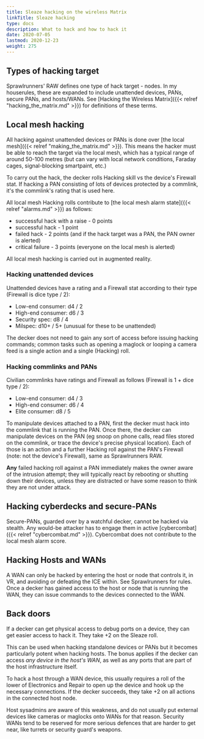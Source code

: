 ```yaml
---
title: Sleaze hacking on the wireless Matrix
linkTitle: Sleaze hacking
type: docs
description: What to hack and how to hack it
date: 2020-07-05
lastmod: 2020-12-23
weight: 275
---
```


## Types of hacking target

Sprawlrunners' RAW defines one type of hack target - nodes. In my houserules, these are expanded to include unattended devices, PANs, secure PANs, and hosts/WANs. See [Hacking the Wireless Matrix]({{< relref "hacking_the_matrix.md" >}}) for definitions of these terms.

## Local mesh hacking

All hacking against unattended devices or PANs is done over [the local mesh]({{< relref "making_the_matrix.md" >}}). This means the hacker must be able to reach the target via the local mesh, which has a typical range of around 50-100 metres (but can vary with local network conditions, Faraday cages, signal-blocking smartpaint, etc.)

To carry out the hack, the decker rolls Hacking skill vs the device's Firewall stat. If hacking a PAN consisting of lots of devices protected by a commlink, it's the commlink's rating that is used here.

All local mesh Hacking rolls contribute to [the local mesh alarm state]({{< relref "alarms.md" >}}) as follows:

* successful hack with a raise - 0 points
* successful hack - 1 point
* failed hack - 2 points (and if the hack target was a PAN, the PAN owner is alerted)
* critical failure - 3 points (everyone on the local mesh is alerted)

All local mesh hacking is carried out in augmented reality.

### Hacking unattended devices

Unattended devices have a rating and a Firewall stat according to their type (Firewall is dice type / 2):

* Low-end consumer: d4 / 2
* High-end consumer: d6 / 3
* Security spec: d8 / 4
* Milspec: d10+ / 5+ (unusual for these to be unattended)

The decker does not need to gain any sort of access before issuing hacking commands; common tasks such as opening a maglock or looping a camera feed is a single action and a single (Hacking) roll.

### Hacking commlinks and PANs

Civilian commlinks have ratings and Firewall as follows (Firewall is 1 + dice type / 2):

* Low-end consumer: d4 / 3
* High-end consumer: d6 / 4
* Elite consumer: d8 / 5

To manipulate devices attached to a PAN, first the decker must hack into the commlink that is running the PAN. Once there, the decker can manipulate devices on the PAN (eg snoop on phone calls, read files stored on the commlink, or trace the device's precise physical location). Each of those is an action and a further Hacking roll against the PAN's Firewall (note: not the device's Firewall), same as Sprawlrunners RAW.

**Any** failed hacking roll against a PAN immediately makes the owner aware of the intrusion attempt; they will typically react by rebooting or shutting down their devices, unless they are distracted or have some reason to think they are not under attack.

## Hacking cyberdecks and secure-PANs

Secure-PANs, guarded over by a watchful decker, cannot be hacked via stealth. Any would-be attacker has to engage them in active [cybercombat]({{< relref "cybercombat.md" >}}). Cybercombat does not contribute to the local mesh alarm score.

## Hacking Hosts and WANs

A WAN can only be hacked by entering the host or node that controls it, in VR, and avoiding or defeating the ICE within. See Sprawlrunners for rules. Once a decker has gained access to the host or node that is running the WAN, they can issue commands to the devices connected to the WAN. 

## Back doors

If a decker can get physical access to debug ports on a device, they can get easier access to hack it. They take +2 on the Sleaze roll.

This can be used when hacking standalone devices or PANs but it becomes particularly potent when hacking hosts. The bonus applies if the decker can access *any device in the host's WAN*, as well as any ports that are part of the host infrastructure itself.

To hack a host through a WAN device, this usually requires a roll of the lower of Electronics and Repair to open up the device and hook up the necessary connections. If the decker succeeds, they take +2 on all actions in the connected host node.

Host sysadmins are aware of this weakness, and do not usually put external devices like cameras or maglocks onto WANs for that reason. Security WANs tend to be reserved for more serious defences that are harder to get near, like turrets or security guard's weapons.